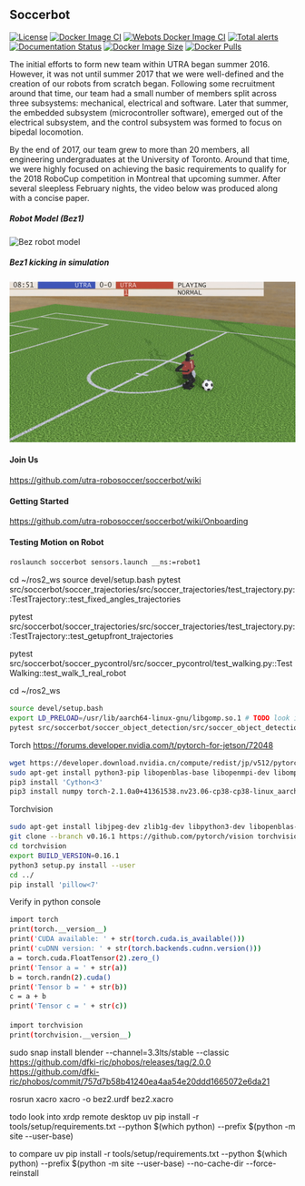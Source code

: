 ## Soccerbot

[![License](https://img.shields.io/badge/License-BSD%203--Clause-blue.svg)](https://opensource.org/licenses/BSD-3-Clause)
[![Docker Image CI](https://github.com/utra-robosoccer/soccerbot/actions/workflows/docker_image.yml/badge.svg)](https://github.com/utra-robosoccer/soccerbot/actions/workflows/docker_image.yml)
[![Webots Docker Image CI](https://github.com/utra-robosoccer/soccerbot/actions/workflows/docker_image_webots.yml/badge.svg)](https://github.com/utra-robosoccer/soccerbot/actions/workflows/docker_image_webots.yml)
[![Total alerts](https://img.shields.io/lgtm/alerts/g/utra-robosoccer/soccerbot.svg?logo=lgtm&logoWidth=18)](https://lgtm.com/projects/g/utra-robosoccer/soccerbot/alerts/)
[![Documentation Status](https://readthedocs.org/projects/soccerbot/badge/?version=latest)](https://soccerbot.readthedocs.io/en/latest/?badge=latest)
[![Docker Image Size](https://badgen.net/docker/size/utrarobosoccer/soccerbot?icon=docker&label=image%20size)](https://hub.docker.com/r/utrarobosoccer/soccerbot/)
[![Docker Pulls](https://badgen.net/docker/pulls/utrarobosoccer/soccerbot?icon=docker&label=pulls)](https://hub.docker.com/r/utrarobosoccer/soccerbot/)

The initial efforts to form new team within UTRA began summer 2016. However, it was not until summer 2017 that we were well-defined and the creation of our robots from scratch began. Following some recruitment around that time, our team had a small number of members split across three subsystems: mechanical, electrical and software. Later that summer, the embedded subsystem (microcontroller software), emerged out of the electrical subsystem, and the control subsystem was formed to focus on bipedal locomotion.

By the end of 2017, our team grew to more than 20 members, all engineering undergraduates at the University of Toronto. Around that time, we were highly focused on achieving the basic requirements to qualify for the 2018 RoboCup competition in Montreal that upcoming summer. After several sleepless February nights, the video below was produced along with a concise paper.

##### Robot Model (Bez1)

![Bez robot model](https://media.githubusercontent.com/media/utra-robosoccer/soccerbot/master/docs/images/bez1/bez1_0.jpg)

##### Bez1 kicking in simulation

![Bez kicking Gif](https://github.com/utra-robosoccer/soccerbot/blob/master/docs/images/bez1/kick.gif?raw=true)

#### Join Us

https://github.com/utra-robosoccer/soccerbot/wiki

#### Getting Started

https://github.com/utra-robosoccer/soccerbot/wiki/Onboarding

#### Testing Motion on Robot

```bash
roslaunch soccerbot sensors.launch __ns:=robot1
```

cd ~/ros2_ws
source devel/setup.bash
pytest src/soccerbot/soccer_trajectories/src/soccer_trajectories/test_trajectory.py::TestTrajectory::test_fixed_angles_trajectories

pytest src/soccerbot/soccer_trajectories/src/soccer_trajectories/test_trajectory.py::TestTrajectory::test_getupfront_trajectories

pytest src/soccerbot/soccer_pycontrol/src/soccer_pycontrol/test_walking.py::TestWalking::test_walk_1_real_robot

cd ~/ros2_ws

```bash
source devel/setup.bash
export LD_PRELOAD=/usr/lib/aarch64-linux-gnu/libgomp.so.1 # TODO look into
pytest src/soccerbot/soccer_object_detection/src/soccer_object_detection/test_object_detection.py::TestObjectDetection::test_object_detection_node_cam
```

Torch https://forums.developer.nvidia.com/t/pytorch-for-jetson/72048

```bash
wget https://developer.download.nvidia.cn/compute/redist/jp/v512/pytorch/torch-2.1.0a0+41361538.nv23.06-cp38-cp38-linux_aarch64.whl
sudo apt-get install python3-pip libopenblas-base libopenmpi-dev libomp-dev -y
pip3 install 'Cython<3'
pip3 install numpy torch-2.1.0a0+41361538.nv23.06-cp38-cp38-linux_aarch64.whl
```

Torchvision

```bash
sudo apt-get install libjpeg-dev zlib1g-dev libpython3-dev libopenblas-dev libavcodec-dev libavformat-dev libswscale-dev -y
git clone --branch v0.16.1 https://github.com/pytorch/vision torchvision
cd torchvision
export BUILD_VERSION=0.16.1
python3 setup.py install --user
cd ../
pip install 'pillow<7'
```

Verify in python console

```bash
import torch
print(torch.__version__)
print('CUDA available: ' + str(torch.cuda.is_available()))
print('cuDNN version: ' + str(torch.backends.cudnn.version()))
a = torch.cuda.FloatTensor(2).zero_()
print('Tensor a = ' + str(a))
b = torch.randn(2).cuda()
print('Tensor b = ' + str(b))
c = a + b
print('Tensor c = ' + str(c))

import torchvision
print(torchvision.__version__)
```

sudo snap install blender --channel=3.3lts/stable --classic
https://github.com/dfki-ric/phobos/releases/tag/2.0.0
https://github.com/dfki-ric/phobos/commit/757d7b58b41240ea4aa54e20ddd1665072e6da21

rosrun xacro xacro -o bez2.urdf bez2.xacro

todo look into xrdp remote desktop
uv pip install -r tools/setup/requirements.txt --python $(which python) --prefix $(python -m site --user-base)

to compare
uv pip install -r tools/setup/requirements.txt --python $(which python) --prefix $(python -m site --user-base) --no-cache-dir --force-reinstall
